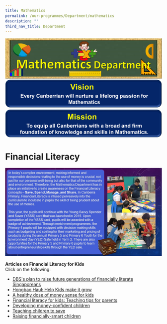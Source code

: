 ```yaml
---
title: Mathematics
permalink: /our-programmes/Department/mathematics
description: ""
third_nav_title: Department
---
```

![](/images/Math%20Dept%20Banner.png)
![](/images/Math%20Vision%20Banner.png)
![](/images/Math%20Mission%20Banner.png)

# Financial Literacy

![](/images/Fin%20Lit.jpg)

**Articles on Financial Literacy for Kids**<br>
Click on the following:
* [DBS's plan to raise future generations of financially literate Singaporeans](https://e27.co/inside-dbss-plan-to-raise-future-generations-of-financially-literate-singaporeans-20170105/)
* [Hongbao Haul: Help Kids make it grow](https://www.straitstimes.com/business/hongbao-haul-help-kids-make-it-grow)
* [A healthy dose of money sense for kids](https://www.straitstimes.com/singapore/education/a-healthy-dose-of-money-sense-for-kids)
* [Financial literacy for kids: Teaching tips for parents](https://www.straitstimes.com/singapore/financial-literacy-for-kids-teaching-tips-for-parents)
* [Developing money-confident children](https://www.todayonline.com/singapore/developing-money-confident-children)
* [Teaching children to save](https://www.todayonline.com/business/teaching-children-save)
* [Raising financially-smart children](https://www.todayonline.com/commentary/raising-financially-smart-children)
